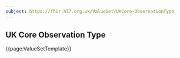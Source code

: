 ```yaml
---
subject: https://fhir.hl7.org.uk/ValueSet/UKCore-ObservationType
---
```

## UK Core Observation Type

{{page:ValueSetTemplate}}